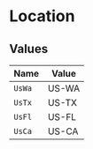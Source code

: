 # Location


## Values

| Name   | Value  |
| ------ | ------ |
| `UsWa` | US-WA  |
| `UsTx` | US-TX  |
| `UsFl` | US-FL  |
| `UsCa` | US-CA  |